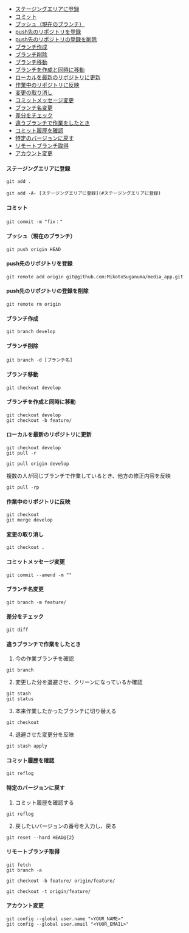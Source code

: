 - [ステージングエリアに登録](#ステージングエリアに登録)
- [コミット](#コミット)
- [プッシュ（現在のブランチ）](#プッシュ現在のブランチ)
- [push先のリポジトリを登録](#push先のリポジトリを登録)
- [push先のリポジトリの登録を削除](#push先のリポジトリの登録を削除)
- [ブランチ作成](#ブランチ作成)
- [ブランチ削除](#ブランチ削除)
- [ブランチ移動](#ブランチ移動)
- [ブランチを作成と同時に移動](#ブランチを作成と同時に移動)
- [ローカルを最新のリポジトリに更新](#ローカルを最新のリポジトリに更新)
- [作業中のリポジトリに反映](#作業中のリポジトリに反映)
- [変更の取り消し](#変更の取り消し)
- [コミットメッセージ変更](#コミットメッセージ変更)
- [ブランチ名変更](#ブランチ名変更)
- [差分をチェック](#差分をチェック)
- [違うブランチで作業をしたとき](#違うブランチで作業をしたとき)
- [コミット履歴を確認](#コミット履歴を確認)
- [特定のバージョンに戻す](#特定のバージョンに戻す)
- [リモートブランチ取得](#リモートブランチ取得)
- [アカウント変更](#アカウント変更)

#### ステージングエリアに登録
```
git add .
```
```
git add -A- [ステージングエリアに登録](#ステージングエリアに登録)
```

#### コミット
```
git commit -m "fix："
```

#### プッシュ（現在のブランチ）
```
git push origin HEAD
```

#### push先のリポジトリを登録
```
git remote add origin git@github.com:MikotoSuganuma/media_app.git
```

#### push先のリポジトリの登録を削除
```
git remote rm origin
```

#### ブランチ作成
```
git branch develop
```

#### ブランチ削除
```
git branch -d [ブランチ名]
```

#### ブランチ移動
```
git checkout develop
```

#### ブランチを作成と同時に移動
```
git checkout develop
git checkout -b feature/
```

#### ローカルを最新のリポジトリに更新
```
git checkout develop
git pull -r
```

```
git pull origin develop
```

複数の人が同じブランチで作業しているとき、他方の修正内容を反映
```
git pull -rp
```

#### 作業中のリポジトリに反映
```
git checkout
git merge develop
```

#### 変更の取り消し
```
git checkout .
```

#### コミットメッセージ変更
```
git commit --amend -m ""
```

#### ブランチ名変更
```
git branch -m feature/
```

#### 差分をチェック
```
git diff
```

#### 違うブランチで作業をしたとき

1. 今の作業ブランチを確認
```
git branch
```

2. 変更した分を退避させ、クリーンになっているか確認
```
git stash
git status
```

3. 本来作業したかったブランチに切り替える
```
git checkout
```

4. 退避させた変更分を反映
```
git stash apply
```

#### コミット履歴を確認
```
git reflog
```

#### 特定のバージョンに戻す
1. コミット履歴を確認する
```
git reflog
```
2. 戻したいバージョンの番号を入力し、戻る
```
git reset --hard HEAD@{2}
```

#### リモートブランチ取得
```
git fetch
git branch -a
```

```
git checkout -b feature/ origin/feature/
```

```
git checkout -t origin/feature/
```

#### アカウント変更
```
git config --global user.name "<YOUR_NAME>"
git config --global user.email "<YUOR_EMAIL>"
```
